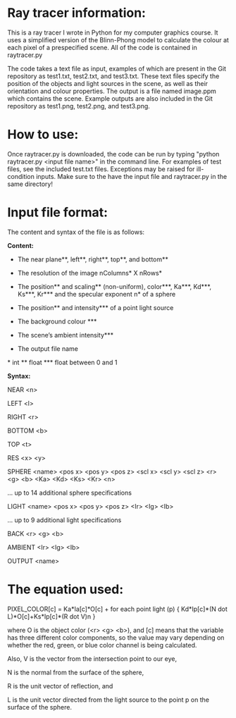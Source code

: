 # Ray tracer information:
This is a ray tracer I wrote in Python for my computer graphics course. It uses
a simplified version of the Blinn-Phong model to calculate the colour at each pixel 
of a prespecified scene. All of the code is contained in raytracer.py

The code takes a text file as input, examples of which are present in 
the Git repository as test1.txt, test2.txt, and test3.txt. These text files
specify the position of the objects and light sources in the scene, as well as their orientation 
and colour properties. The output is a file named image.ppm which contains the scene. Example outputs are 
also included in the Git repository as test1.png, test2.png, and test3.png.  

# How to use:
Once raytracer.py is downloaded, the code can be run by typing "python raytracer.py \<input file name\>" in the
command line. For examples of test files, see the included test.txt files. Exceptions may be raised for ill-condition inputs. Make sure to the have the input file
and raytracer.py in the same directory!

# Input file format:
The content and syntax of the file is as follows:

**Content:**

* The near plane**, left**, right**, top**, and bottom**

* The resolution of the image nColumns* X nRows*

* The position** and scaling** (non-uniform), color***, Ka***, Kd***, Ks***, Kr*** and the specular exponent n* of a sphere

* The position** and intensity*** of a point light source

* The background colour ***

* The scene’s ambient intensity***

* The output file name
 
\* int         ** float          *** float between 0 and 1


**Syntax:**

NEAR \<n\>

LEFT \<l\>

RIGHT \<r\>

BOTTOM \<b\>

TOP \<t\>

RES \<x\> \<y\>

SPHERE \<name\> \<pos x\> \<pos y\> \<pos z\> \<scl x\> \<scl y\> \<scl z\> \<r\> \<g\> \<b\> \<Ka\> \<Kd\> \<Ks\> \<Kr\> \<n\>

… up to 14 additional sphere specifications

LIGHT \<name\> \<pos x\> \<pos y\> \<pos z\> \<Ir\> \<Ig\> \<Ib\>

… up to 9 additional light specifications

BACK \<r\> \<g\> \<b\>

AMBIENT \<Ir\> \<Ig\> \<Ib\>

OUTPUT \<name\>

# The equation used:

PIXEL_COLOR[c] = Ka\*Ia[c]\*O[c] + for each point light (p) \{ Kd\*Ip[c]\*(N dot L)\*O[c]+Ks\*Ip[c]\*(R dot V)n }

where O is the object color (\<r\> \<g\> \<b\>), and \[c\] means that the variable has three different color components, so the value may vary depending on whether the red, green, or blue color channel is being calculated.

Also, V is the vector from the intersection point to our eye,

N is the normal from the surface of the sphere,

R is the unit vector of reflection, and

L is the unit vector directed from the light source to the point p on the surface of the sphere.

